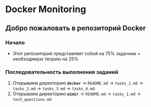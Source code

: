 # Docker Monitoring

## Добро пожаловать в репозиторий Docker

### Начало
- Этот репозиторий представляет собой на 75% задачник + необходимую теорию на 25%

### Последовательность выполнения заданий
  1. Открываем директорию **`docker`** → `README.md` → `tasks_1.md` → `tasks_2.md` → `tasks_3.md` → `tasks_4.md`
  2. Открываем директорию **`mimir`** → `README.md` → `tasks_1.md` → `tech_questions.md`
